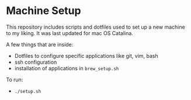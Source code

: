 # Machine Setup

This repository includes scripts and dotfiles used to set up a new machine to my liking. It was last updated for mac OS Catalina.

A few things that are inside:

- Dotfiles to configure specific applications like git, vim, bash
- ssh configuration
- installation of applications in `brew_setup.sh`

To run:

- `./setup.sh`
